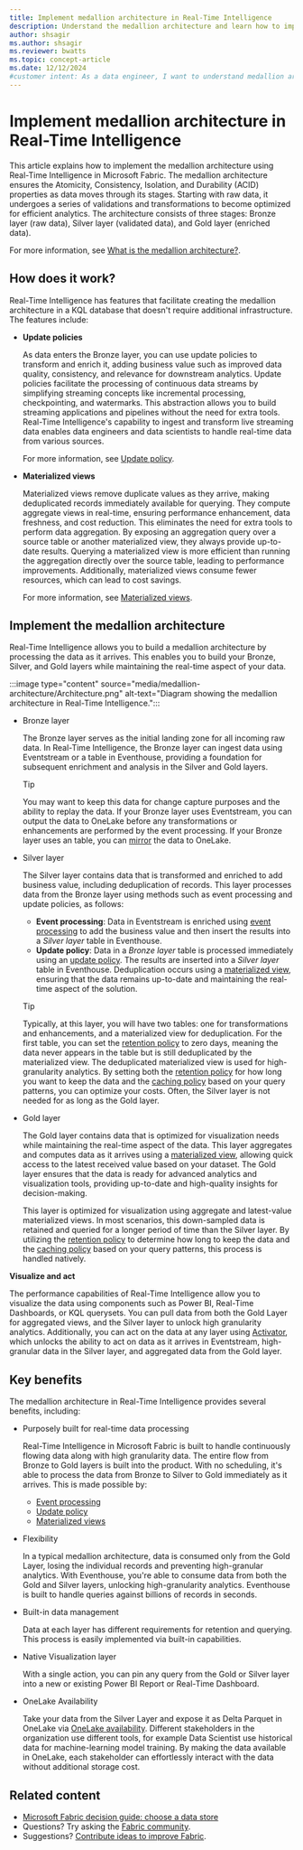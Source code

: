 ```yaml
---
title: Implement medallion architecture in Real-Time Intelligence
description: Understand the medallion architecture and learn how to implement within Real-Time Intelligence.
author: shsagir
ms.author: shsagir
ms.reviewer: bwatts
ms.topic: concept-article
ms.date: 12/12/2024
#customer intent: As a data engineer, I want to understand medallion architecture in Real-Time Intelligence and learn how to implement a KQL database so that I can optimally structure and store my organization's data.
---
```


# Implement medallion architecture in Real-Time Intelligence

This article explains how to implement the medallion architecture using Real-Time Intelligence in Microsoft Fabric. The medallion architecture ensures the Atomicity, Consistency, Isolation, and Durability (ACID) properties as data moves through its stages. Starting with raw data, it undergoes a series of validations and transformations to become optimized for efficient analytics. The architecture consists of three stages: Bronze layer (raw data), Silver layer (validated data), and Gold layer (enriched data).

For more information, see [What is the medallion architecture?](/azure/databricks/lakehouse/medallion).

## How does it work?

Real-Time Intelligence has features that facilitate creating the medallion architecture in a KQL database that doesn't require additional infrastructure. The features include:

- **Update policies**

    As data enters the Bronze layer, you can use update policies to transform and enrich it, adding business value such as improved data quality, consistency, and relevance for downstream analytics. Update policies facilitate the processing of continuous data streams by simplifying streaming concepts like incremental processing, checkpointing, and watermarks. This abstraction allows you to build streaming applications and pipelines without the need for extra tools. Real-Time Intelligence's capability to ingest and transform live streaming data enables data engineers and data scientists to handle real-time data from various sources.

    For more information, see [Update policy](/kusto/management/update-policy?view=microsoft-fabric&preserve-view=true).

- **Materialized views**

    Materialized views remove duplicate values as they arrive, making deduplicated records immediately available for querying. They compute aggregate views in real-time, ensuring performance enhancement, data freshness, and cost reduction. This eliminates the need for extra tools to perform data aggregation. By exposing an aggregation query over a source table or another materialized view, they always provide up-to-date results. Querying a materialized view is more efficient than running the aggregation directly over the source table, leading to performance improvements. Additionally, materialized views consume fewer resources, which can lead to cost savings.

    For more information, see [Materialized views](/kusto/management/materialized-views/materialized-view-overview?view=microsoft-fabric&preserve-view=true).

## Implement the medallion architecture

Real-Time Intelligence allows you to build a medallion architecture by processing the data as it arrives. This enables you to build your Bronze, Silver, and Gold layers while maintaining the real-time aspect of your data.

:::image type="content" source="media/medallion-architecture/Architecture.png" alt-text="Diagram showing the medallion architecture in Real-Time Intelligence.":::

- Bronze layer

    The Bronze layer serves as the initial landing zone for all incoming raw data. In Real-Time Intelligence, the Bronze layer can ingest data using Eventstream or a table in Eventhouse, providing a foundation for subsequent enrichment and analysis in the Silver and Gold layers.

    > [!TIP]
    > You may want to keep this data for change capture purposes and the ability to replay the data. If your Bronze layer uses Eventstream, you can output the data to OneLake before any transformations or enhancements are performed by the event processing. If your Bronze layer uses an table, you can [mirror](event-house-onelake-availability.md) the data to OneLake.

- Silver layer

    The Silver layer contains data that is transformed and enriched to add business value, including deduplication of records. This layer processes data from the Bronze layer using methods such as event processing and update policies, as follows:

    - **Event processing**: Data in Eventstream is enriched using [event processing](/fabric/real-time-intelligence/event-streams/process-events-using-event-processor-editor?pivots=enhanced-capabilities) to add the business value and then insert the results into a *Silver layer* table in Eventhouse.
    - **Update policy**: Data in a *Bronze layer* table is processed immediately using an [update policy](/kusto/management/update-policy?view=microsoft-fabric&preserve-view=true). The results are inserted into a *Silver layer* table in Eventhouse. Deduplication occurs using a [materialized view](/kusto/management/materialized-views/materialized-view-overview?view=microsoft-fabric&preserve-view=true), ensuring that the data remains up-to-date and maintaining the real-time aspect of the solution.

    > [!TIP]
    > Typically, at this layer, you will have two tables: one for transformations and enhancements, and a materialized view for deduplication. For the first table, you can set the [retention policy](/kusto/management/retention-policy?view=microsoft-fabric&preserve-view=true) to zero days, meaning the data never appears in the table but is still deduplicated by the materialized view. The deduplicated materialized view is used for high-granularity analytics. By setting both the [retention policy](/kusto/management/retention-policy?view=microsoft-fabric&preserve-view=true) for how long you want to keep the data and the [caching policy](/kusto/management/cache-policy?view=microsoft-fabric&preserve-view=true) based on your query patterns, you can optimize your costs. Often, the Silver layer is not needed for as long as the Gold layer.

- Gold layer

    The Gold layer contains data that is optimized for visualization needs while maintaining the real-time aspect of the data. This layer aggregates and computes data as it arrives using a [materialized view](/kusto/management/materialized-views/materialized-view-overview?view=microsoft-fabric&preserve-view=true), allowing quick access to the latest received value based on your dataset. The Gold layer ensures that the data is ready for advanced analytics and visualization tools, providing up-to-date and high-quality insights for decision-making.

    This layer is optimized for visualization using aggregate and latest-value materialized views. In most scenarios, this down-sampled data is retained and queried for a longer period of time than the Silver layer. By utilizing the [retention policy](/kusto/management/retention-policy?view=microsoft-fabric&preserve-view=true) to determine how long to keep the data and the [caching policy](/kusto/management/cache-policy?view=microsoft-fabric&preserve-view=true) based on your query patterns, this process is handled natively.

**Visualize and act**

The performance capabilities of Real-Time Intelligence allow you to visualize the data using components such as Power BI, Real-Time Dashboards, or KQL querysets. You can pull data from both the Gold Layer for aggregated views, and the Silver layer to unlock high granularity analytics. Additionally, you can act on the data at any layer using [Activator](data-activator/activator-introduction.md), which unlocks the ability to act on data as it arrives in Eventstream, high-granular data in the Silver layer, and aggregated data from the Gold layer.

## Key benefits

The medallion architecture in Real-Time Intelligence provides several benefits, including:

- Purposely built for real-time data processing

    Real-Time Intelligence in Microsoft Fabric is built to handle continuously flowing data along with high granularity data. The entire flow from Bronze to Gold layers is built into the product. With no scheduling, it's able to process the data from Bronze to Silver to Gold immediately as it arrives. This is made possible by:

    - [Event processing](/fabric/real-time-intelligence/event-streams/process-events-using-event-processor-editor?pivots=enhanced-capabilities)
    - [Update policy](/kusto/management/update-policy?view=microsoft-fabric&preserve-view=true)
    - [Materialized views](/kusto/management/materialized-views/materialized-view-overview?view=microsoft-fabric&preserve-view=true)

- Flexibility

    In a typical medallion architecture, data is consumed only from the Gold Layer, losing the individual records and preventing high-granular analytics. With Eventhouse, you're able to consume data from both the Gold and Silver layers, unlocking high-granularity analytics. Eventhouse is built to handle queries against billions of records in seconds.

- Built-in data management

    Data at each layer has different requirements for retention and querying. This process is easily implemented via built-in capabilities.

- Native Visualization layer

    With a single action, you can pin any query from the Gold or Silver layer into a new or existing Power BI Report or Real-Time Dashboard.

- OneLake Availability

    Take your data from the Silver Layer and expose it as Delta Parquet in OneLake via [OneLake availability](event-house-onelake-availability.md). Different stakeholders in the organization use different tools, for example Data Scientist use historical data for machine-learning model training. By making the data available in OneLake, each stakeholder can effortlessly interact with the data without additional storage cost.

## Related content

- [Microsoft Fabric decision guide: choose a data store](../get-started/decision-guide-data-store.md)
- Questions? Try asking the [Fabric community](https://community.fabric.microsoft.com/).
- Suggestions? [Contribute ideas to improve Fabric](https://ideas.fabric.microsoft.com/).
